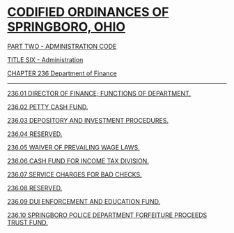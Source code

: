 [CODIFIED ORDINANCES OF SPRINGBORO, OHIO](index.html)
=====================================================

[PART TWO - ADMINISTRATION CODE](1505a412.html)

[TITLE SIX - Administration](16eba412.html)

[CHAPTER 236 Department of Finance](1783a412.html)

* * * * *

[236.01 DIRECTOR OF FINANCE; FUNCTIONS OF DEPARTMENT.](179ba412.html)

[236.02 PETTY CASH FUND.](17a2a412.html)

[236.03 DEPOSITORY AND INVESTMENT PROCEDURES.](17a6a412.html)

[236.04 RESERVED.](17aea412.html)

[236.05 WAIVER OF PREVAILING WAGE LAWS.](17b1a412.html)

[236.06 CASH FUND FOR INCOME TAX DIVISION.](17b4a412.html)

[236.07 SERVICE CHARGES FOR BAD CHECKS.](17b7a412.html)

[236.08 RESERVED.](17baa412.html)

[236.09 DUI ENFORCEMENT AND EDUCATION FUND.](17bda412.html)

[236.10 SPRINGBORO POLICE DEPARTMENT FORFEITURE PROCEEDS TRUST
FUND.](17c3a412.html)
